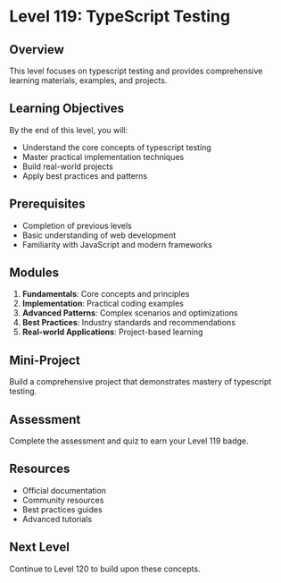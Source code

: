 # Level 119: TypeScript Testing

## Overview
This level focuses on typescript testing and provides comprehensive learning materials, examples, and projects.

## Learning Objectives
By the end of this level, you will:
- Understand the core concepts of typescript testing
- Master practical implementation techniques
- Build real-world projects
- Apply best practices and patterns

## Prerequisites
- Completion of previous levels
- Basic understanding of web development
- Familiarity with JavaScript and modern frameworks

## Modules
1. **Fundamentals**: Core concepts and principles
2. **Implementation**: Practical coding examples
3. **Advanced Patterns**: Complex scenarios and optimizations
4. **Best Practices**: Industry standards and recommendations
5. **Real-world Applications**: Project-based learning

## Mini-Project
Build a comprehensive project that demonstrates mastery of typescript testing.

## Assessment
Complete the assessment and quiz to earn your Level 119 badge.

## Resources
- Official documentation
- Community resources
- Best practices guides
- Advanced tutorials

## Next Level
Continue to Level 120 to build upon these concepts.
